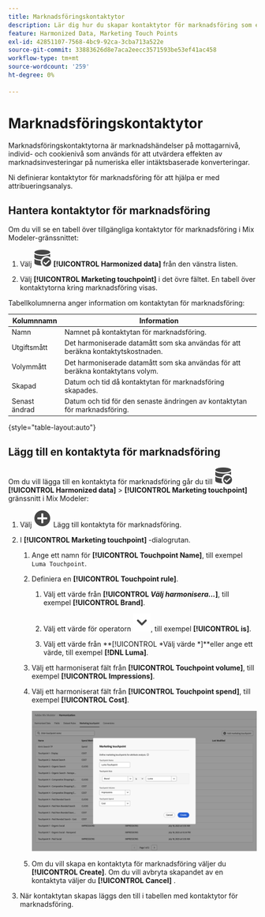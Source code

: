 ```yaml
---
title: Marknadsföringskontaktytor
description: Lär dig hur du skapar kontaktytor för marknadsföring som en del av att harmonisera data i Mix Modeler.
feature: Harmonized Data, Marketing Touch Points
exl-id: 42851107-7568-4bc9-92ca-3cba713a522e
source-git-commit: 33883626d8e7aca2eecc3571593be53ef41ac458
workflow-type: tm+mt
source-wordcount: '259'
ht-degree: 0%

---
```


# Marknadsföringskontaktytor

Marknadsföringskontaktytorna är marknadshändelser på mottagarnivå, individ- och cookienivå som används för att utvärdera effekten av marknadsinvesteringar på numeriska eller intäktsbaserade konverteringar.

Ni definierar kontaktytor för marknadsföring för att hjälpa er med attribueringsanalys.

## Hantera kontaktytor för marknadsföring

Om du vill se en tabell över tillgängliga kontaktytor för marknadsföring i Mix Modeler-gränssnittet:

1. Välj ![DataSearch](../assets/icons/DataCheck.svg) **[!UICONTROL Harmonized data]** från den vänstra listen.

1. Välj **[!UICONTROL Marketing touchpoint]** i det övre fältet. En tabell över kontaktytorna kring marknadsföring visas.

Tabellkolumnerna anger information om kontaktytan för marknadsföring:

| Kolumnnamn | Information |
| --- | ---|
| Namn | Namnet på kontaktytan för marknadsföring. |
| Utgiftsmått | Det harmoniserade datamått som ska användas för att beräkna kontaktytskostnaden. |
| Volymmått | Det harmoniserade datamått som ska användas för att beräkna kontaktytans volym. |
| Skapad | Datum och tid då kontaktytan för marknadsföring skapades. |
| Senast ändrad | Datum och tid för den senaste ändringen av kontaktytan för marknadsföring. |

{style="table-layout:auto"}

## Lägg till en kontaktyta för marknadsföring

Om du vill lägga till en kontaktyta för marknadsföring går du till ![DataSearch](../assets/icons/DataCheck.svg) **[!UICONTROL Harmonized data]** > **[!UICONTROL Marketing touchpoint]** gränssnitt i Mix Modeler:

1. Välj ![Lägg till](../assets/icons/AddCircle.svg) Lägg till kontaktyta för marknadsföring.

1. I **[!UICONTROL Marketing touchpoint]** -dialogrutan.

   1. Ange ett namn för **[!UICONTROL Touchpoint Name]**, till exempel `Luma Touchpoint`.

   1. Definiera en **[!UICONTROL Touchpoint rule]**.

      1. Välj ett värde från **[!UICONTROL *Välj harmonisera...*]**, till exempel **[!UICONTROL Brand]**.

      1. Välj ett värde för operatorn ![Chevron](../assets/icons/ChevronDown.svg), till exempel **[!UICONTROL is]**.

      1. Välj ett värde från **[!UICONTROL *Välj värde *]**eller ange ett värde, till exempel **[!DNL Luma]**.

   1. Välj ett harmoniserat fält från **[!UICONTROL Touchpoint volume]**, till exempel **[!UICONTROL Impressions]**.

   1. Välj ett harmoniserat fält från **[!UICONTROL Touchpoint spend]**, till exempel **[!UICONTROL Cost]**.

      ![Marknadsföringskontaktyta](../assets/create-touchpoint.png)

   1. Om du vill skapa en kontaktyta för marknadsföring väljer du **[!UICONTROL Create]**. Om du vill avbryta skapandet av en kontaktyta väljer du **[!UICONTROL Cancel]** .

1. När kontaktytan skapas läggs den till i tabellen med kontaktytor för marknadsföring.


